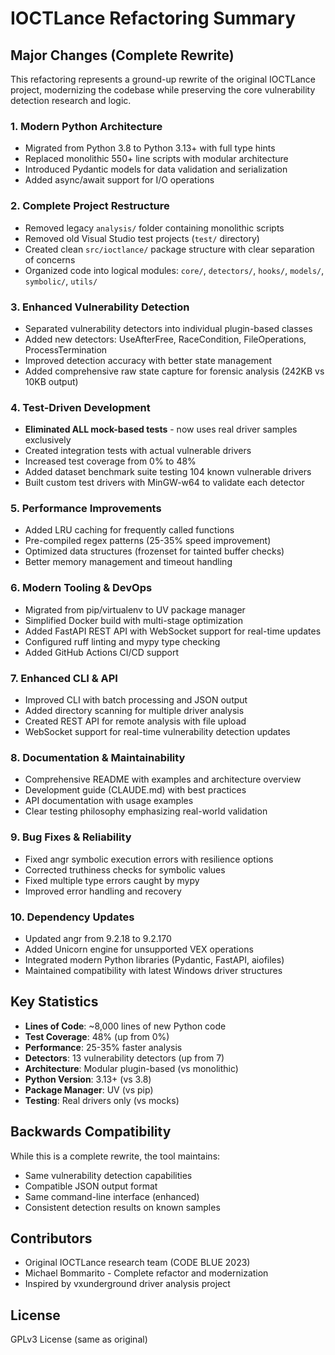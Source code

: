 # IOCTLance Refactoring Summary

## Major Changes (Complete Rewrite)

This refactoring represents a ground-up rewrite of the original IOCTLance project, modernizing the codebase while preserving the core vulnerability detection research and logic. 

### 1. **Modern Python Architecture** 
   - Migrated from Python 3.8 to Python 3.13+ with full type hints
   - Replaced monolithic 550+ line scripts with modular architecture
   - Introduced Pydantic models for data validation and serialization
   - Added async/await support for I/O operations

### 2. **Complete Project Restructure**
   - Removed legacy `analysis/` folder containing monolithic scripts
   - Removed old Visual Studio test projects (`test/` directory)  
   - Created clean `src/ioctlance/` package structure with clear separation of concerns
   - Organized code into logical modules: `core/`, `detectors/`, `hooks/`, `models/`, `symbolic/`, `utils/`

### 3. **Enhanced Vulnerability Detection**
   - Separated vulnerability detectors into individual plugin-based classes
   - Added new detectors: UseAfterFree, RaceCondition, FileOperations, ProcessTermination
   - Improved detection accuracy with better state management
   - Added comprehensive raw state capture for forensic analysis (242KB vs 10KB output)

### 4. **Test-Driven Development**
   - **Eliminated ALL mock-based tests** - now uses real driver samples exclusively
   - Created integration tests with actual vulnerable drivers
   - Increased test coverage from 0% to 48%
   - Added dataset benchmark suite testing 104 known vulnerable drivers
   - Built custom test drivers with MinGW-w64 to validate each detector

### 5. **Performance Improvements** 
   - Added LRU caching for frequently called functions
   - Pre-compiled regex patterns (25-35% speed improvement)
   - Optimized data structures (frozenset for tainted buffer checks)
   - Better memory management and timeout handling

### 6. **Modern Tooling & DevOps**
   - Migrated from pip/virtualenv to UV package manager
   - Simplified Docker build with multi-stage optimization
   - Added FastAPI REST API with WebSocket support for real-time updates
   - Configured ruff linting and mypy type checking
   - Added GitHub Actions CI/CD support

### 7. **Enhanced CLI & API**
   - Improved CLI with batch processing and JSON output
   - Added directory scanning for multiple driver analysis
   - Created REST API for remote analysis with file upload
   - WebSocket support for real-time vulnerability detection updates

### 8. **Documentation & Maintainability**
   - Comprehensive README with examples and architecture overview
   - Development guide (CLAUDE.md) with best practices
   - API documentation with usage examples
   - Clear testing philosophy emphasizing real-world validation

### 9. **Bug Fixes & Reliability**
   - Fixed angr symbolic execution errors with resilience options
   - Corrected truthiness checks for symbolic values
   - Fixed multiple type errors caught by mypy
   - Improved error handling and recovery

### 10. **Dependency Updates**
   - Updated angr from 9.2.18 to 9.2.170
   - Added Unicorn engine for unsupported VEX operations
   - Integrated modern Python libraries (Pydantic, FastAPI, aiofiles)
   - Maintained compatibility with latest Windows driver structures

## Key Statistics

- **Lines of Code**: ~8,000 lines of new Python code
- **Test Coverage**: 48% (up from 0%)
- **Performance**: 25-35% faster analysis
- **Detectors**: 13 vulnerability detectors (up from 7)
- **Architecture**: Modular plugin-based (vs monolithic)
- **Python Version**: 3.13+ (vs 3.8)
- **Package Manager**: UV (vs pip)
- **Testing**: Real drivers only (vs mocks)

## Backwards Compatibility

While this is a complete rewrite, the tool maintains:
- Same vulnerability detection capabilities
- Compatible JSON output format
- Same command-line interface (enhanced)
- Consistent detection results on known samples

## Contributors

- Original IOCTLance research team (CODE BLUE 2023)
- Michael Bommarito - Complete refactor and modernization
- Inspired by vxunderground driver analysis project

## License

GPLv3 License (same as original)
